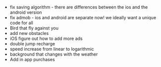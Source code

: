 - fix saving algorithm - there are differences between the ios and the android version
- fix admob - ios and android are separate now! we ideally want a unique code for all
- Bird that fly against you
- add new obstacles
- iOS figure out how to add more ads
- double jump recharge
- speed increase from linear to logarithmic
- background that changes with the weather
- Add in app purchases
